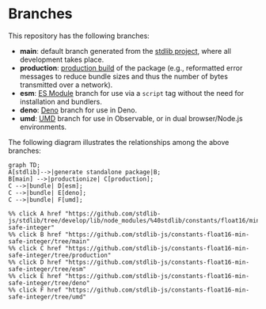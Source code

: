 <!--

@license Apache-2.0

Copyright (c) 2022 The Stdlib Authors.

Licensed under the Apache License, Version 2.0 (the "License");
you may not use this file except in compliance with the License.
You may obtain a copy of the License at

    http://www.apache.org/licenses/LICENSE-2.0

Unless required by applicable law or agreed to in writing, software
distributed under the License is distributed on an "AS IS" BASIS,
WITHOUT WARRANTIES OR CONDITIONS OF ANY KIND, either express or implied.
See the License for the specific language governing permissions and
limitations under the License.

-->

# Branches

This repository has the following branches:

-   **main**: default branch generated from the [stdlib project][stdlib-url], where all development takes place.
-   **production**: [production build][production-url] of the package (e.g., reformatted error messages to reduce bundle sizes and thus the number of bytes transmitted over a network).
-   **esm**: [ES Module][esm-url] branch for use via a `script` tag without the need for installation and bundlers.
-   **deno**: [Deno][deno-url] branch for use in Deno.
-   **umd**: [UMD][umd-url] branch for use in Observable, or in dual browser/Node.js environments.

The following diagram illustrates the relationships among the above branches:

```mermaid
graph TD;
A[stdlib]-->|generate standalone package|B;
B[main] -->|productionize| C[production];
C -->|bundle| D[esm];
C -->|bundle| E[deno];
C -->|bundle| F[umd];

%% click A href "https://github.com/stdlib-js/stdlib/tree/develop/lib/node_modules/%40stdlib/constants/float16/min-safe-integer"
%% click B href "https://github.com/stdlib-js/constants-float16-min-safe-integer/tree/main"
%% click C href "https://github.com/stdlib-js/constants-float16-min-safe-integer/tree/production"
%% click D href "https://github.com/stdlib-js/constants-float16-min-safe-integer/tree/esm"
%% click E href "https://github.com/stdlib-js/constants-float16-min-safe-integer/tree/deno"
%% click F href "https://github.com/stdlib-js/constants-float16-min-safe-integer/tree/umd"
```

[stdlib-url]: https://github.com/stdlib-js/stdlib/tree/develop/lib/node_modules/%40stdlib/constants/float16/min-safe-integer
[production-url]: https://github.com/stdlib-js/constants-float16-min-safe-integer/tree/production
[deno-url]: https://github.com/stdlib-js/constants-float16-min-safe-integer/tree/deno
[umd-url]: https://github.com/stdlib-js/constants-float16-min-safe-integer/tree/umd
[esm-url]: https://github.com/stdlib-js/constants-float16-min-safe-integer/tree/esm